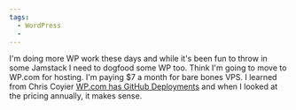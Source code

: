 ```yaml
---
tags:
  - WordPress
  - 
---
```


I'm doing more WP work these days and while it's been fun to throw in some Jamstack I need to dogfood some WP too. Think I'm going to move to WP.com for hosting. I'm paying $7 a month for bare bones VPS. I learned from Chris Coyier [WP.com has GitHub Deployments](https://chriscoyier.net/2024/04/04/wordpress-com-has-studio-a-native-app-for-running-wordpress-locally-and-github-deployments/) and when I looked at the pricing annually, it makes sense.

<a class="u-bridgy-fed" href="https://fed.brid.gy/" hidden="from-humans"></a>
<a class="u-bridgy" href="https://brid.gy/publish/bluesky?bridgy_omit_link=maybe"></a>